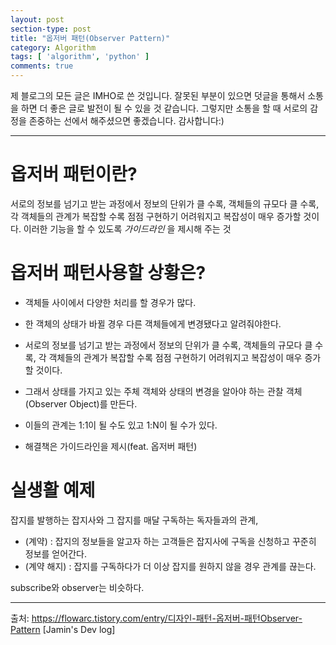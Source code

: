 ```yaml
---
layout: post
section-type: post
title: "옵저버 패턴(Observer Pattern)"
category: Algorithm
tags: [ 'algorithm', 'python' ]
comments: true
---
```

제 블로그의 모든 글은 IMHO로 쓴 것입니다.
잘못된 부분이 있으면 덧글을 통해서 소통을 하면 더 좋은 글로 발전이 될 수 있을 것 같습니다.
그렇지만 소통을 할 때 서로의 감정을 존중하는 선에서 해주셨으면 좋겠습니다.
감사합니다:)

---
# 옵저버 패턴이란?
서로의 정보를 넘기고 받는 과정에서 정보의 단위가 클 수록, 객체들의 규모다 클 수록, 각 객체들의 관계가 복잡할 수록 점점 구현하기 어려워지고 복잡성이 매우 증가할 것이다.
이러한 기능을 할 수 있도록 *가이드라인* 을 제시해 주는 것

# 옵저버 패턴사용할 상황은?

- 객체들 사이에서 다양한 처리를 할 경우가 많다.
- 한 객체의 상태가 바뀔 경우 다른 객체들에게 변경됐다고 알려줘야한다.
- 서로의 정보를 넘기고 받는 과정에서 정보의 단위가 클 수록, 객체들의 규모다 클 수록, 각 객체들의 관계가 복잡할 수록 점점 구현하기 어려워지고 복잡성이 매우 증가할 것이다.
- 그래서 상태를 가지고 있는 주체 객체와 상태의 변경을 알아야 하는 관찰 객체(Observer Object)를 만든다.
- 이들의 관계는 1:1이 될 수도 있고 1:N이 될 수가 있다.

- 해결책은 가이드라인을 제시(feat. 옵저버 패턴)

# 실생활 예제
잡지를 발행하는 잡지사와 그 잡지를 매달 구독하는 독자들과의 관계,
- (계약) : 잡지의 정보들을 알고자 하는 고객들은 잡지사에 구독을 신청하고 꾸준히 정보를 얻어간다.
- (계약 해지) : 잡지를 구독하다가 더 이상 잡지를 원하지 않을 경우 관계를 끊는다.

subscribe와 observer는 비슷하다.


---
출처: https://flowarc.tistory.com/entry/디자인-패턴-옵저버-패턴Observer-Pattern [Jamin's Dev log]
